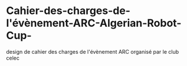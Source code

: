 # Cahier-des-charges-de-l'évènement-ARC-Algerian-Robot-Cup-
design de cahier des charges de l'évènement ARC organisé par le club celec
